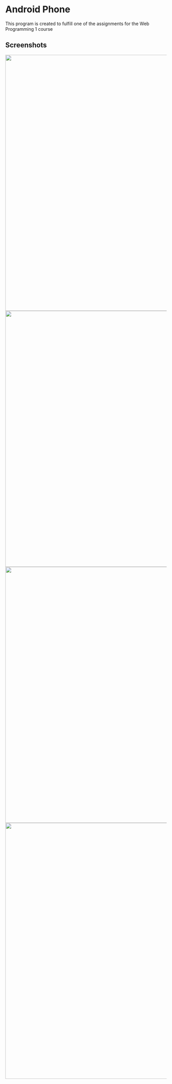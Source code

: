 # Android Phone
This program is created to fulfill one of the assignments for the Web Programming 1 course

## Screenshots

<!-- Replace YOUR_FILE_ID with the actual ID of your image file -->
<img align="left" src="https://drive.google.com/uc?id=1nLVnWmVl_vcLMEe_w0Br6ydhJi-zF9hX" width="800">
<img align="left" src="https://drive.google.com/uc?id=1ci-hFZQyqlVs_7hBcbYPd_VMyAhvpqlB" width="800">
<img align="left" src="https://drive.google.com/uc?id=1eOFl56_fjn-z_KyfI_0ZsYBysezQXYRD" width="800">
<img align="left" src="https://drive.google.com/uc?id=1jr6ODsxMsZrIxhc9ReogpbqrsGW_7JqI" width="800">
